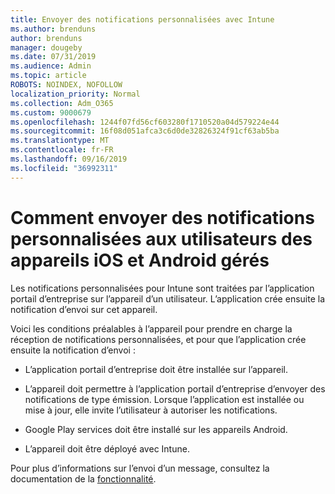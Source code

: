 ```yaml
---
title: Envoyer des notifications personnalisées avec Intune
ms.author: brenduns
author: brenduns
manager: dougeby
ms.date: 07/31/2019
ms.audience: Admin
ms.topic: article
ROBOTS: NOINDEX, NOFOLLOW
localization_priority: Normal
ms.collection: Adm_O365
ms.custom: 9000679
ms.openlocfilehash: 1244f07fd56cf603280f1710520a04d579224e44
ms.sourcegitcommit: 16f08d051afca3c6d0de32826324f91cf63ab5ba
ms.translationtype: MT
ms.contentlocale: fr-FR
ms.lasthandoff: 09/16/2019
ms.locfileid: "36992311"
---
```

# <a name="how-to-send-custom-notifications-to-the-users-of-managed-ios-and-android-devices"></a>Comment envoyer des notifications personnalisées aux utilisateurs des appareils iOS et Android gérés

Les notifications personnalisées pour Intune sont traitées par l’application portail d’entreprise sur l’appareil d’un utilisateur. L’application crée ensuite la notification d’envoi sur cet appareil.

Voici les conditions préalables à l’appareil pour prendre en charge la réception de notifications personnalisées, et pour que l’application crée ensuite la notification d’envoi :

- L’application portail d’entreprise doit être installée sur l’appareil.  

- L’appareil doit permettre à l’application portail d’entreprise d’envoyer des notifications de type émission. Lorsque l’application est installée ou mise à jour, elle invite l’utilisateur à autoriser les notifications.

- Google Play services doit être installé sur les appareils Android.

- L’appareil doit être déployé avec Intune.

Pour plus d’informations sur l’envoi d’un message, consultez la documentation de la [fonctionnalité](https://docs.microsoft.com/intune/custom-notifications).
